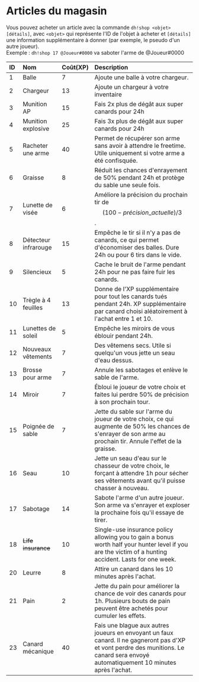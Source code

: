 # Articles du magasin

Vous pouvez acheter un article avec la commande `dh!shop <objet> [détails]`, avec `<objet>` qui représente l'ID de l'objet à acheter et `[détails]` une information supplémentaire à donner \(par exemple, le pseudo d'un autre joueur\).  
Exemple : `dh!shop 17 @Joueur#0000` va saboter l'arme de @Joueur\#0000

| ID | Nom | Coût\(XP\) | Description |
| :--- | :--- | :--- | :--- |
| 1 | Balle | 7 | Ajoute une balle à votre chargeur. |
| 2 | Chargeur | 13 | Ajoute un chargeur à votre inventaire |
| 3 | Munition AP | 15 | Fais 2x plus de dégât aux super canards pour 24h |
| 4 | Munition explosive | 25 | Fais 3x plus de dégât aux super canards pour 24h |
| 5 | Racheter une arme | 40 | Permet de récupérer son arme sans avoir à attendre le freetime. Utile uniquement si votre arme a été confisquée. |
| 6 | Graisse | 8 | Réduit les chances d'enrayement de 50% pendant 24h et protège du sable une seule fois. |
| 7 | Lunette de visée | 6 | Améliore la précision du prochain tir de $$(100- précision\_actuelle)/3$$. |
| 8 | Détecteur infrarouge | 15 | Empêche le tir si il n'y a pas de canards, ce qui permet d'économiser des balles. Dure 24h ou pour 6 tirs dans le vide. |
| 9 | Silencieux | 5 | Cache le bruit de l'arme pendant 24h pour ne pas faire fuir les canards. |
| 10 | Trègle à 4 feuilles | 13 | Donne de l'XP supplémentaire pour tout les canards tués pendant 24h. XP supplémentaire par canard choisi aléatoirement à l'achat entre 1 et 10. |
| 11 | Lunettes de soleil | 5 | Empêche les miroirs de vous éblouir pendant 24h. |
| 12 | Nouveaux vêtements | 7 | Des vêtemens secs. Utile si quelqu'un vous jette un seau d'eau dessus. |
| 13 | Brosse pour arme | 7 | Annule les sabotages et enlève le sable de l'arme. |
| 14 | Miroir | 7 | Ébloui le joueur de votre choix et faites lui perdre 50% de précision à son prochain tour. |
| 15 | Poignée de sable | 7 | Jette du sable sur l'arme du joueur de votre choix, ce qui augmente de 50% les chances de s'enrayer de son arme au prochain tir. Annule l'effet de la graisse. |
| 16 | Seau | 10 | Jette un seau d'eau sur le chasseur de votre choix, le forçant à attendre 1h pour sécher ses vêtements avant qu'il puisse chasser à nouveau. |
| 17 | Sabotage | 14 | Sabote l'arme d'un autre joueur. Son arme va s'enrayer et exploser la prochaine fois qu'il essaye de tirer. |
| 18 | ~~Life insurance~~ | 10 | Single-use insurance policy allowing you to gain a bonus worth half your hunter level if you are the victim of a hunting accident. Lasts for one week. |
| 20 | Leurre | 8 | Attire un canard dans les 10 minutes après l'achat. |
| 21 | Pain | 2 | Jette du pain pour améliorer la chance de voir des canards pour 1h. Plusieurs bouts de pain peuvent être achetés pour cumuler les effets. |
| 23 | Canard mécanique | 40 | Fais une blague aux autres joueurs en envoyant un faux canard. Il ne gagneront pas d'XP et vont perdre des munitions. Le canard sera envoyé automatiquement 10 minutes après l'achat. |

